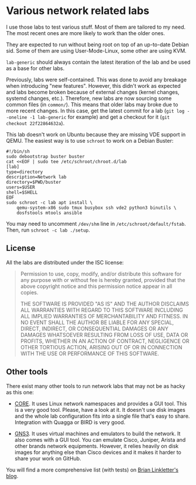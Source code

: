 Various network related labs
============================

I use those labs to test various stuff. Most of them are tailored to
my need. The most recent ones are more likely to work than the older
ones.

They are expected to run without being root on top of an up-to-date
Debian sid. Some of them are using User-Mode-Linux, some other are
using KVM.

`lab-generic` should always contain the latest iteration of the lab
and be used as a base for other labs.

Previously, labs were self-contained. This was done to avoid any
breakage when introducing "new features". However, this didn't work as
expected and labs become broken because of external changes (kernel
changes, systemd changes, etc.). Therefore, new labs are now sourcing
some common files (in `common/`). This means that older labs may broke
due to more recent changes. In this case, get the latest commit for a
lab (`git log --oneline -1 lab-generic` for example) and get a
checkout for it (`git checkout 22f22864632a`).

This lab doesn't work on Ubuntu because they are missing VDE support
in QEMU. The easiest way is to use `schroot` to work on a Debian
Buster:

    #!/bin/sh
    sudo debootstrap buster buster
    cat <<EOF | sudo tee /etc/schroot/chroot.d/lab
    [lab]
    type=directory
    description=Network lab
    directory=$PWD/buster
    users=$USER
    shell=$SHELL
    EOF
    sudo schroot -c lab apt install \
        qemu-system-x86 sudo tmux busybox ssh vde2 python3 binutils \
        dosfstools mtools ansible

You may need to uncomment `/dev/shm` line in
`/etc/schroot/default/fstab`. Then, run `schroot -c lab ./setup`.

License
-------

All the labs are distributed under the ISC license:

> Permission to use, copy, modify, and/or distribute this software for any
> purpose with or without fee is hereby granted, provided that the above
> copyright notice and this permission notice appear in all copies.
>
> THE SOFTWARE IS PROVIDED "AS IS" AND THE AUTHOR DISCLAIMS ALL WARRANTIES
> WITH REGARD TO THIS SOFTWARE INCLUDING ALL IMPLIED WARRANTIES OF
> MERCHANTABILITY AND FITNESS. IN NO EVENT SHALL THE AUTHOR BE LIABLE FOR
> ANY SPECIAL, DIRECT, INDIRECT, OR CONSEQUENTIAL DAMAGES OR ANY DAMAGES
> WHATSOEVER RESULTING FROM LOSS OF USE, DATA OR PROFITS, WHETHER IN AN
> ACTION OF CONTRACT, NEGLIGENCE OR OTHER TORTIOUS ACTION, ARISING OUT OF
> OR IN CONNECTION WITH THE USE OR PERFORMANCE OF THIS SOFTWARE.

Other tools
-----------

There exist many other tools to run network labs that may not be as
hacky as this one:

 - [CORE](http://www.nrl.navy.mil/itd/ncs/products/core). It uses
   Linux network namespaces and provides a GUI tool. This is a very
   good tool. Please, have a look at it. It doesn't use disk images
   and the whole lab configuration fits into a single file that's easy
   to share. Integration with Quagga or BIRD is very good.

 - [GNS3](http://www.gns3.com/). It uses virtual machines and
   emulators to build the network. It also comes with a GUI tool. You
   can emulate Cisco, Juniper, Arista and other brands network
   equipments. However, it relies heavily on disk images for anything
   else than Cisco devices and it makes it harder to share your work
   on GitHub.

You will find a more comprehensive list (with tests) on [Brian Linkletter's blog](http://www.brianlinkletter.com/open-source-network-simulators/).
